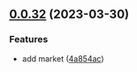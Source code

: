 ## [0.0.32](https://github.com/lisiur/askai/compare/v0.0.31...v0.0.32) (2023-03-30)


### Features

* add market ([4a854ac](https://github.com/lisiur/askai/commit/4a854acefc40124826fce4c198964418cc20986c))